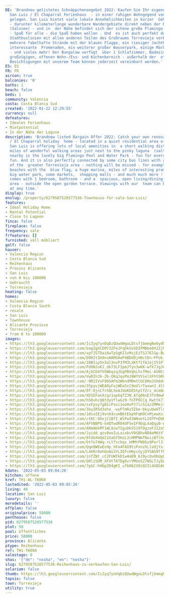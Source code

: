 ```yaml
---
DE: 'Brandneu gelistetes Schnäppchenangebot 2022: Kaufen Sie Ihr eigenes renoviertes
  San Luis / El Chaparral Ferienhaus  - in einer ruhigen Wohngegend von Torrevieja
  gelegen. San Luis bietet viele lokale Annehmlichkeiten in kurzer  Gehentfernung
  - darunter kilometerlange wunderbare Wandergebiete direkt neben der Rosa Lagune
  (Salzsee) - und in  der Nähe befindet sich der schöne große Flamingo Pool und Wasserpark
  - Spaß für alle - die Spaß haben wollen . Und  es ist auch perfekt durch einige
  Stadtbuslinien mit allen anderen Teilen des Großraums Torrevieja verbunden - zum  Beispiel
  mehrere fabelhafte Strände mit der blauen Flagge, ein riesiger Jachthafen, kilometerlange
  interessante  Promenaden, ein weiterer großer Wasserpark, einige Märkte, Einkaufszentren
  - und vieles mehr! Der Bungalow verfügt  über 1 Schlafzimmer, Badezimmer - und einen
  großzügigen, offenen Wohn-/Ess- und Küchenbereich - außerhalb der  offenen Gartenterrasse.
  Besichtigungen mit unserem Team können jederzeit vereinbart werden.'
ES: ES
FR: FR
aircon: true
balconies: '0'
baths: 1
beach: false
beds: 1
community: Valencia
costa: Costa Blanca Sud
created: '2022-01-22 12:29:55'
currency: null
defeatures:
- Ideales Ferienhaus
- Mietpotential
- In der Nähe der Lagune
description: 'Brandnew listed Bargain Offer 2022: Catch your own renovated San Luis
  / El Chaparral holiday  home - located in a quiet residential area of Torrevieja.
  San Luis is offering lots of local amenities in  a short walking distance - including
  miles of wonderful walking areas just next to the pinky laguna  (salt lake) - and
  nearby is the lovely big Flamingo Pool and Water Park - fun for everybody - who  wants
  fun. And it is also perfectly connected by some city bus lines with all other parts
  of the  greater Torrevieja area - nothing will be missed - for example several fabulous
  beaches with the  blue flag, a huge marina, miles of interesting promenades, another
  big water park, some markets,  shopping malls - and much much more ! The bungalow
  comes with 1 bedroom, bathroom - and a  spacious, open living/dining and kitchen
  area - outside the open garden terrace. Viewings with our  team can be arranged
  at any time.'
display: true
enslug: /property/6279587520577536-Townhouse-for-sale-San-Luis/
features:
- Ideal Holiday Home
- Rental Potential
- Close to Lagoon
finca: false
fireplace: false
frequency: sale
frfeatures: []
furnished: voll möbliert
golf: false
hauser:
- Valencia Region
- Costa Blanca Sud
- Reihenhaus
- Provinz Alicante
- San Luis
- von 0 bis 100000
- Gebraucht
- Torrevieja
heating: false
homes:
- Valencia Region
- Costa Blanca South
- resale
- San Luis
- Townhouse
- Alicante Province
- Torrevieja
- from 0 to 100000
images:
- https://lh3.googleusercontent.com/IcZyq7ynOqDzQUwdWgoLDtsfjbmmgNe6ydN6a-XJI4gQbsiQFjC_BxwcGVzwD6gDJi5IVSKeJ2KZJGqVrWYQCmaNAOSNNmAucQ=w640-rj-e30-l100
- https://lh3.googleusercontent.com/bagZgXCD0Y32FeJFqbkGvSDIFMBbe0X2ZjMPWsv9BLDdwY7IA2Yusq4bV_tMU4ADxiJG1A7caNZIa-uvho55QWirUrwIpKwScg=w640-rj-e30-l100
- https://lh3.googleusercontent.com/xpfJSTDai6wTpSgKI1vMsjEzTSJ7ElGp-Bw2yrkRxg3Cg3E7sKqhjwJ7FynvvIi-0c7j0vm_iSrYwKr7xps0bsXxhho1Q6aA=w640-rj-e30-l100
- https://lh3.googleusercontent.com/D98ItZm9nsWAMSAeP4BDd9jH0ctDn-PFUkjis7gcYVTVBiyBJ4VROuj4P3Nobv604r9XJblQv9WGfanHLc4yDj8R1hdFgjP8FYs=w640-rj-e30-l100
- https://lh3.googleusercontent.com/28BIip5n3al3nvP3fM3LXKtfIfAJejI51PlsWB6RcdyeChdSZRBQU8OijWHQWgruuwj5Bukk39mbizXCuSIQPWVxhR7VI_Mt=w640-rj-e30-l100
- https://lh3.googleusercontent.com/Fd8NJuKJ_dk73LF3pmJTyn3wKK-wfk7JgJCrnO78krT0JA8XR_roWi6p5bO8WnD_QC3iafaiFag2ljkcozvYQxuFQJk8jcQINcQ=w640-rj-e30-l100
- https://lh3.googleusercontent.com/AjbCO4fVGWbqzqJGgPBXqhLhsfMmi-ASNtXiwdWvE4taGPjZmq_fI2Q56mzsWNGAY2uy_LC1fTOcyKUgTmwVbXgwen_-tSiBYw=w640-rj-e30-l100
- https://lh3.googleusercontent.com/VwDIhJ6-Z6-OKqJqvPmJ8WYVVielXFhtGRGnJSZoY_zx4oGc_NqyrDELgr9F_wZm7R9twCaqgNuGDleB9y8CXZVW2D4gUzQrDg=w640-rj-e30-l100
- https://lh3.googleusercontent.com/-0R2IVvF9b5AFm2WkndM0mtCUC8HoJGh8dqMoznXl3UnCvkD-8Ag14OyM7xQutxW5pm5dd49WOiPLc-kzwSHGAfxZAx_uU_1DQ=w640-rj-e30-l100
- https://lh3.googleusercontent.com/35pyvjWEAOyFujWDa5cC9oUlrTavwn3_4lCFT4rlS5gtVL1BurXx760CgC-Q9S7Ws3LLvAmcfjWHqZfG52eBIRokMvLghShmAeU=w640-rj-e30-l100
- https://lh3.googleusercontent.com/8T-0jnCfrhQLSeAJUoKDEbtplfZri_4cmQqtbPbARDj1nwe7ABEgOk_sPMLt3gVFUiljdAJ5LuGh20kZPtaBEvRcfWKymwOXSQ=w640-rj-e30-l100
- https://lh3.googleusercontent.com/XD1EFaxXzgz1op6qTZ3N_ATq06nE3fU9mwM_5SW9D48Uq507N_5AbAKbU8O5zXF5DVQ7Sep6blJzJXRsuc1n8oot1TbMwFw=w640-rj-e30-l100
- https://lh3.googleusercontent.com/hS0uhcQ8tdyVflwGz9-fnTP6CCq_Kwttk7IpgkpbbkAx98V4cz_d8Z7kAv0K05830BdWdK4w0ojREn8T713mKigzp0LRmNv-7A=w640-rj-e30-l100
- https://lh3.googleusercontent.com/sxFpxy7g81cPsoi1ooHxPJ7lc51azZMMeJrBIc2qJzWNUlyVkNqNtOHfIGDwplCCOokcrc0FEyREW_VRLjBOGOsdVPU8Q8ui=w640-rj-e30-l100
- https://lh3.googleusercontent.com/3kyIR5d3oha_-wyP7mRx5Ibe-bkyuUw6TluZNU8AWP9sX01ifzcrlnUzDRQVgkYHhQ6hf6EZaXqjtDd7TjsIgu4kEiKgDkeQkYc=w640-rj-e30-l100
- https://lh3.googleusercontent.com/10saIEj9vnX4cumB6tEkp9FqKOCnMjewXx3-Wa-150Njb4rj4muA-t9lypsE8NVb2Z4pkUaCjp5Tf6YuE9Og4xaVethH-Hi3=w640-rj-e30-l100
- https://lh3.googleusercontent.com/ctKC-9XxjC1BfI_WlPwISWNvetL2OfPnDUBTOEmbGllej3hw4fiM5OfWsIb2eXxroQNeojUygZ4SFx105K-4lwFsB0hdRHFSSA=w640-rj-e30-l100
- https://lh3.googleusercontent.com/AFVBBPQ-G4QTwdR04dF5eIF9bqL4aQqyB-WxB5yTAVi5lMHLzLt9NsVlcBO2d-4n-tC9CYUpv6YsiackcHChN0u25VwYvFOwUw=w640-rj-e30-l100
- https://lh3.googleusercontent.com/ARAAbkMT1WL8zwTIguOk5519TDgzoF212o5dDnePYlub5gZb8e9AZ7FYxf0UWfLYPsWrUBuLmpHNzjKly-gukmxnA_d78PF6=w640-rj-e30-l100
- https://lh3.googleusercontent.com/Jyidd_qzv0oeIuLaixbvV9SBhxNDAeM6tVTQkGKRyZ2e0ZqeCc50dKg_Xjrc-EiSx_K25a2qAC6kCeTGPLC17PVX8mHUayWGdA=w640-rj-e30-l100
- https://lh3.googleusercontent.com/8tGkXmQd21XaGf5HzL3cHMPNmTNoizBflhdbPQC2S_2JkTuYg1SG-FfWq9juVxOAJ1amB82HMbfBCrxn4VO9bJoK0Nxw9iRlMQ=w640-rj-e30-l100
- https://lh3.googleusercontent.com/6tfo74Wq-rLtfvckqs_kMMtPN0Sx9Perl37XOBVGLKoC4fZLgITSmEjCKKlgbRomP5Hvvqsii9ezYJioeuwtlhIFbGWSwums8Q=w640-rj-e30-l100
- https://lh3.googleusercontent.com/Qqe8WEwEcHp_hFo4FAG9tiPxnzXLla9jYxiA32lh-fvV1jy7UcNzkFVe5Lu4aSbPZs7DbCcMKAa434FzT4E28dAOoIFGydsW=w640-rj-e30-l100
- https://lh3.googleusercontent.com/L4VKr8ehUo0o3YLIQfcHHycGyjDY5AG9ffRTB2wjSHgfQxpA_OutBQsgnb8C8-WFfztyZKEE9CH7-1QJ9DbR5WgMeTW5qqP745Y=w640-rj-e30-l100
- https://lh3.googleusercontent.com/infZNt_cC2FUWTkD1w4mEN_6J9ycOvObUpDLv_0AS5JDo6QK2hph0ALt1ubx5zhAE1tQJsGl79l35vkPhTrK1Ot0X5qABWNV=w640-rj-e30-l100
- https://lh3.googleusercontent.com/Q0lzSDM_XFUtTATDg6vrVMUoSZ7NSLTJyEWgRPa0hGIQWBrg8czdVkdT_Txu2f4lGMqBYQkftjXLAxcbY2K5uLrfS4gUhtyy=w640-rj-e30-l100
- https://lh3.googleusercontent.com/7pGC-hHGpZO4gKI_ufb062XOzQ2Zi4U8SA041-Kpto40EUB_8JIlOLwqyF2WTOGmA2yumkXPcz4mE6qg-paxhtdDcUHDoltC=w640-rj-e30-l100
kdate: '2022-05-03 09:04:26'
kitchen: offene
kref: TH1-AL-T6060
lastedited: '2022-05-03 09:05:26'
living: 46
location: San Luis
luxury: false
moredetails: ''
offplan: false
originalprice: 58000
penthouse: false
pid: 6279587520577536
plot: 58
pool: öffentliches
price: 58000
province: Alicante
ptype: Reihenhaus
ref: TH1-T6060
salestage: 0
shas: '{"de": "nosha", "en": "nosha"}'
slug: 6279587520577536-Reihenhaus-zu-verkaufen-San-Luis/
solarium: false
thumb: https://lh3.googleusercontent.com/IcZyq7ynOqDzQUwdWgoLDtsfjbmmgNe6ydN6a-XJI4gQbsiQFjC_BxwcGVzwD6gDJi5IVSKeJ2KZJGqVrWYQCmaNAOSNNmAucQ=w400-h240-n-rj-e30-l100
topsix: false
town: Torrevieja
utility: true
---
```

